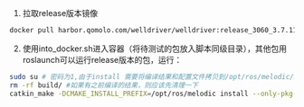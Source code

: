 1. 拉取release版本镜像
```bash
docker pull harbor.qomolo.com/welldriver/welldriver:release_3060_3.7.11
```
2. 使用into_docker.sh进入容器（将待测试的包放入脚本同级目录），其他包用roslaunch可以运行release版本的包，运行：
```bash
sudo su # 密码为1,由于install 需要将编译结果和配置文件拷贝到/opt/ros/melodic/share/<package>文件夹下，故需要root权限
rm -rf build/ #如果有之前编译的结果，则应该先清理一下
catkin_make -DCMAKE_INSTALL_PREFIX=/opt/ros/melodic install --only-pkg-with-deps mpc_controller pid_controller
```
